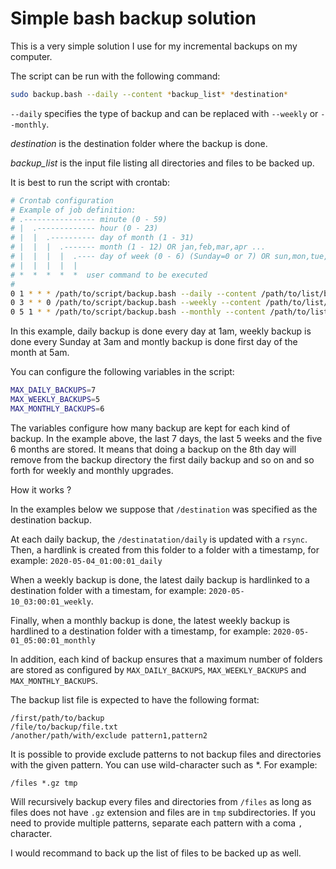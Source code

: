 # Simple bash backup solution

This is a very simple solution I use for my incremental backups on my computer.

The script can be run with the following command:

```bash
sudo backup.bash --daily --content *backup_list* *destination*
```

`--daily` specifies the type of backup and can be replaced with `--weekly` or 
`--monthly`. 

*destination* is the destination folder where the backup is done.

*backup_list* is the input file listing all directories and files to be backed 
up.

It is best to run the script with crontab:

```bash
# Crontab configuration
# Example of job definition:
# .---------------- minute (0 - 59)
# |  .------------- hour (0 - 23)
# |  |  .---------- day of month (1 - 31)
# |  |  |  .------- month (1 - 12) OR jan,feb,mar,apr ...
# |  |  |  |  .---- day of week (0 - 6) (Sunday=0 or 7) OR sun,mon,tue,wed,thu,fri,sat
# |  |  |  |  |
# *  *  *  *  *  user command to be executed
#
0 1 * * * /path/to/script/backup.bash --daily --content /path/to/list/backup/backup.list /destination >> /destination/backup.log
0 3 * * 0 /path/to/script/backup.bash --weekly --content /path/to/list/backup.list /destination >> /destination/backup.log
0 5 1 * * /path/to/script/backup.bash --monthly --content /path/to/list/backup.list /destination >> /destination/backup.log
```

In this example, daily backup is done every day at 1am, weekly backup is done 
every Sunday at 3am and montly backup is done first day of the month at 5am.

You can configure the following variables in the script:

```bash
MAX_DAILY_BACKUPS=7
MAX_WEEKLY_BACKUPS=5
MAX_MONTHLY_BACKUPS=6
```

The variables configure how many backup are kept for each kind of backup. In 
the example above, the last 7 days, the last 5 weeks and the five 6 months are 
stored. It means that doing a backup on the 8th day will remove from the 
backup directory the first daily backup and so on and so forth for weekly and 
monthly upgrades.

How it works ?

In the examples below we suppose that `/destination` was specified as the 
destination backup.

At each daily backup, the `/destinatation/daily` is updated with a `rsync`.
Then, a hardlink is created from this folder to a folder with a timestamp, 
for example: `2020-05-04_01:00:01_daily`

When a weekly backup is done, the latest daily backup is hardlinked to a 
destination folder with a timestam, for example: `2020-05-10_03:00:01_weekly`.

Finally, when a monthly backup is done, the latest weekly backup is hardlined 
to a destination folder with a timestamp, for example: 
`2020-05-01_05:00:01_monthly`

In addition, each kind of backup ensures that a maximum number of folders are 
stored as configured by `MAX_DAILY_BACKUPS`, `MAX_WEEKLY_BACKUPS` and 
`MAX_MONTHLY_BACKUPS`.

The backup list file is expected to have the following format:

```
/first/path/to/backup
/file/to/backup/file.txt
/another/path/with/exclude pattern1,pattern2
```

It is possible to provide exclude patterns to not backup files and directories 
with the given pattern. You can use wild-character such as *. For example:

```
/files *.gz tmp
```

Will recursively backup every files and directories from `/files` as long as 
files does not have `.gz` extension and files are in `tmp` subdirectories. If 
you need to provide multiple patterns, separate each pattern with a coma `,` 
character.

I would recommand to back up the list of files to be backed up as well.






